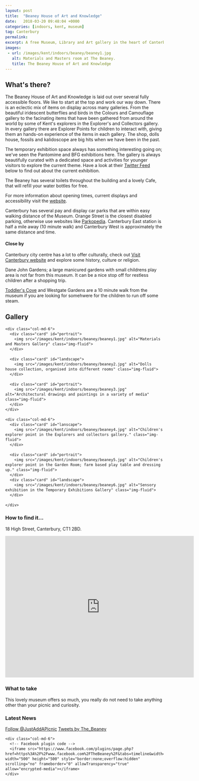 ```yaml
---
layout: post
title:  "Beaney House of Art and Knowledge"
date:   2018-03-20 09:48:04 +0000
categories: [indoors, kent, museum]
tag: Canterbury
permalink: 
excerpt: A free Museum, Library and Art gallery in the heart of Canterbury.  This little gem offers a wealth of knowledge, culture and fun for the whole family.  With regualrly changing exhibitions and lots of family-friendly activites throughout the year, it's well worth a visit.
images:
 - url: /images/kent/indoors/beaney/beaney1.jpg
   alt: Materials and Masters room at The Beaney.
   title: The Beaney House of Art and Knowledge 
---
```


## What's there?
The Beaney House of Art and Knowledge is laid out over several fully accessible floors.  We like to start at the top and work our way down. There is an eclectic mix of items on display across many galleries.  From the beautiful iridescent butterflies and birds in the Colours and Camouflage gallery to the facinating items that have been gathered from around the world by some of Kent's explorers in the Explorer's and Collectors gallery.  In every gallery there are Explorer Points for children to interact with, giving them an hands-on experience of the items in each gallery.  The shop, dolls house, fossils and kalidoscope are big hits when we have been in the past.

The temporary exhibition space always has something interesting going on; we've seen the Pantomime and BFG exhibitions here.  The gallery is always beautifully curated with a dedicated space and activities for younger visitors to explore the current theme.  Have a look at their [Twitter Feed](https://twitter.com/The_Beaney) below to find out about the current exhibition.

The Beaney has several toilets throughout the building and a lovely Cafe, that will refill your water bottles for free.

For more information about opening times, current displays and accessibility visit the [website](https://canterburymuseums.co.uk/beaney/).

Canterbury has several pay and display car parks that are within easy walking distance of the Museum.  Orange Street is the closest disabled parking, otherwise use websites like [Parkopedia](https://en.parkopedia.co.uk/).  Canterbury East station is half a mile away (10 minute walk) and Canterbury West is approximately the same distance and time.

#### Close by

Canterbury city centre has a lot to offer culturally, check out [Visit Canterbury website](http://www.canterbury.co.uk/) and explore some history, culture or religion.

Dane John Gardens; a large manicured gardens with small childrens play area is not far from this museum.  It can be a nice stop off for restless children after a shopping trip.

[Toddler's Cove](http://www.justaddapicnic.com/outdoors/kent/park/2018/01/17/toddlers-cove.html) and Westgate Gardens are a 10 minute walk from the museum if you are looking for somehwere for the children to run off some steam.

## Gallery

<div class="container">

  <div class="row">

    <div class="col-md-6">
      <div class="card" id="portrait">
        <img src="/images/kent/indoors/beaney/beaney1.jpg" alt="Materials and Masters Gallery" class="img-fluid">
      </div>

      <div class="card" id="landscape">
        <img src="/images/kent/indoors/beaney/beaney2.jpg" alt="Dolls house collection, organised into different rooms" class="img-fluid">
      </div>  

      <div class="card" id="portrait">
        <img src="/images/kent/indoors/beaney/beaney3.jpg" alt="Architectural drawings and paintings in a variety of media" class="img-fluid">
      </div>
    </div>

    <div class="col-md-6">
      <div class="card" id="lanscape">
        <img src="/images/kent/indoors/beaney/beaney4.jpg" alt="Children's explorer point in the Explorers and collectors gallery." class="img-fluid">
      </div>

      <div class="card" id="portrait">
        <img src="/images/kent/indoors/beaney/beaney5.jpg" alt="Children's explorer point in the Garden Room; farm based play table and dressing up." class="img-fluid">
      </div>
      <div class="card" id="landscape">
        <img src="/images/kent/indoors/beaney/beaney6.jpg" alt="Sensory exhibition in the Temporary Exhibitions Gallery" class="img-fluid">
      </div>

    </div>

   

  </div>      
</div>


### How to find it...
18 High Street, Canterbury, CT1 2BD.

<iframe src="https://www.google.com/maps/embed?pb=!1m18!1m12!1m3!1d2495.711305943826!2d1.0769509520545848!3d51.27963297949831!2m3!1f0!2f0!3f0!3m2!1i1024!2i768!4f13.1!3m3!1m2!1s0x47decbb5826e2385%3A0x617b4e46752e8fe3!2sThe+Beaney+House+of+Art+%26+Knowledge!5e0!3m2!1sen!2suk!4v1521542122862" width="600" height="450" frameborder="0" style="border:0" allowfullscreen></iframe>

### What to take
This lovely museum offers so much, you really do not need to take anything other than your picnic and curiosity.

### Latest News

<div class="container">
  <div class="row">
    <div class="col-md-6">
      <!-- Follow JAAP on Twitter -->
      <a href="https://twitter.com/JustAddAPicnic?ref_src=twsrc%5Etfw" class="twitter-follow-button" data-show-count="false">Follow @JustAddAPicnic</a><script async src="https://platform.twitter.com/widgets.js" charset="utf-8"></script>
      <!-- Twitter plugin code -->
      <a class="twitter-timeline" data-width="1000" data-height="500" href="https://twitter.com/The_Beaney?ref_src=twsrc%5Etfw">Tweets by The_Beaney</a> <script async src="https://platform.twitter.com/widgets.js" charset="utf-8"></script>
    </div>
  
    <div class="col-md-6">
      <!-- Facebook plugin code -->
      <iframe src="https://www.facebook.com/plugins/page.php?href=https%3A%2F%2Fwww.facebook.com%2FTheBeaney%2F&tabs=timeline&width=500&height=500&small_header=true&adapt_container_width=true&hide_cover=false&show_facepile=true&appId" width="500" height="500" style="border:none;overflow:hidden" scrolling="no" frameborder="0" allowTransparency="true" allow="encrypted-media"></iframe>
    </div>
  </div>
</div>




